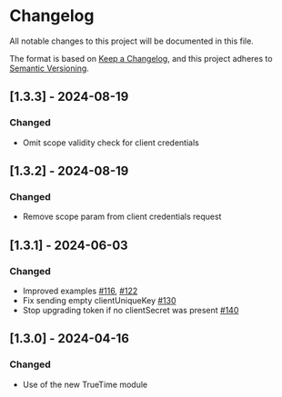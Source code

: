 # Changelog

All notable changes to this project will be documented in this file.

The format is based on [Keep a Changelog](https://keepachangelog.com/en/1.1.0/),
and this project adheres to [Semantic Versioning](https://semver.org/spec/v2.0.0.html).

## [1.3.3] - 2024-08-19

### Changed

- Omit scope validity check for client credentials

## [1.3.2] - 2024-08-19

### Changed

- Remove scope param from client credentials request

## [1.3.1] - 2024-06-03

### Changed

- Improved examples [#116](https://github.com/tidal-music/tidal-sdk-web/pull/116), [#122](https://github.com/tidal-music/tidal-sdk-web/pull/122)
- Fix sending empty clientUniqueKey [#130](https://github.com/tidal-music/tidal-sdk-web/pull/130)
- Stop upgrading token if no clientSecret was present [#140](https://github.com/tidal-music/tidal-sdk-web/pull/140)

## [1.3.0] - 2024-04-16

### Changed

- Use of the new TrueTime module
